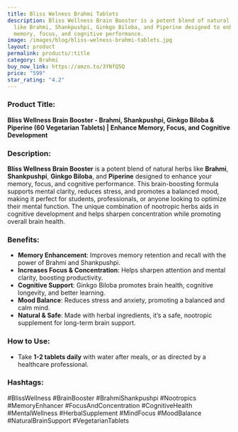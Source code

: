 ```yaml
---
title: Bliss Welness Brahmi Tablets
description: Bliss Wellness Brain Booster is a potent blend of natural herbs
  like Brahmi, Shankpushpi, Ginkgo Biloba, and Piperine designed to enhance your
  memory, focus, and cognitive performance.
image: /images/blog/bliss-welness-brahmi-tablets.jpg
layout: product
permalink: products/:title
category: Brahmi
buy_now_link: https://amzn.to/3YNfQ5Q
price: "599"
star_rating: "4.2"
---
```

### Product Title:
**Bliss Wellness Brain Booster - Brahmi, Shankpushpi, Ginkgo Biloba & Piperine (60 Vegetarian Tablets) | Enhance Memory, Focus, and Cognitive Development**

### Description:
**Bliss Wellness Brain Booster** is a potent blend of natural herbs like **Brahmi**, **Shankpushpi**, **Ginkgo Biloba**, and **Piperine** designed to enhance your memory, focus, and cognitive performance. This brain-boosting formula supports mental clarity, reduces stress, and promotes a balanced mood, making it perfect for students, professionals, or anyone looking to optimize their mental function. The unique combination of nootropic herbs aids in cognitive development and helps sharpen concentration while promoting overall brain health.

### Benefits:
- **Memory Enhancement**: Improves memory retention and recall with the power of Brahmi and Shankpushpi.
- **Increases Focus & Concentration**: Helps sharpen attention and mental clarity, boosting productivity.
- **Cognitive Support**: Ginkgo Biloba promotes brain health, cognitive longevity, and better learning.
- **Mood Balance**: Reduces stress and anxiety, promoting a balanced and calm mind.
- **Natural & Safe**: Made with herbal ingredients, it’s a safe, nootropic supplement for long-term brain support.

### How to Use:
- Take **1-2 tablets daily** with water after meals, or as directed by a healthcare professional.

### Hashtags:
#BlissWellness #BrainBooster #BrahmiShankpushpi #Nootropics #MemoryEnhancer #FocusAndConcentration #CognitiveHealth #MentalWellness #HerbalSupplement #MindFocus #MoodBalance #NaturalBrainSupport #VegetarianTablets
